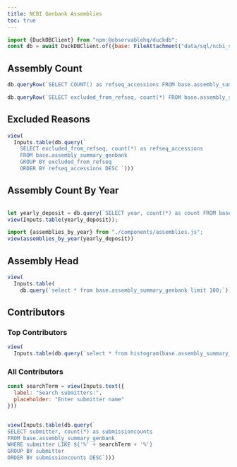 ```yaml
---
title: NCBI Genbank Assemblies
toc: true
---
```



```js
import {DuckDBClient} from "npm:@observablehq/duckdb";
const db = await DuckDBClient.of({base: FileAttachment("data/sql/ncbi_stats.duckdb")});
```


## Assembly Count

```js
db.queryRow(`SELECT COUNT() as refseq_accessions FROM base.assembly_summary_genbank`)
```


```js
db.queryRow(`SELECT excluded_from_refseq, count(*) FROM base.assembly_summary_genbank GROUP BY excluded_from_refseq`)
```




## Excluded Reasons
```js
view(
  Inputs.table(db.query(`
    SELECT excluded_from_refseq, count(*) as refseq_accessions
    FROM base.assembly_summary_genbank
    GROUP BY excluded_from_refseq
    ORDER BY refseq_accessions DESC `)))
```




## Assembly Count By Year

```js

let yearly_deposit = db.query(`SELECT year, count(*) as count FROM base.assembly_summary_genbank GROUP BY year;`);
view(Inputs.table(yearly_deposit));

```

```js
import {assemblies_by_year} from "./components/assemblies.js";
view(assemblies_by_year(yearly_deposit))
```


## Assembly Head

```js
view(
  Inputs.table(
    db.query(`select * from base.assembly_summary_genbank limit 100;`)));

```

## Contributors

### Top Contributors

```js
view(
  Inputs.table(db.query(`select * from histogram(base.assembly_summary_genbank, submitter);`)))

```

### All Contributors

```js
const searchTerm = view(Inputs.text({
  label: "Search submitters:",
  placeholder: "Enter submitter name"
}))
```

```js

view(Inputs.table(db.query(`
SELECT submitter, count(*) as submissioncounts
FROM base.assembly_summary_genbank
WHERE submitter LIKE ${'%' + searchTerm + '%'}
GROUP BY submitter
ORDER BY submissioncounts DESC`)))
```
